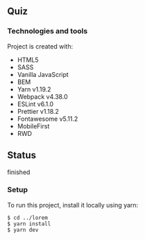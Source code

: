 ## Quiz

### Technologies and tools
Project is created with:
* HTML5
* SASS
* Vanilla JavaScript
* BEM
* Yarn v1.19.2
* Webpack v4.38.0
* ESLint v6.1.0
* Prettier v1.18.2
* Fontawesome v5.11.2
* MobileFirst
* RWD

## Status
finished

### Setup
To run this project, install it locally using yarn:

```
$ cd ../lorem
$ yarn install
$ yarn dev
```